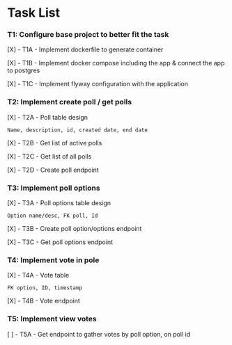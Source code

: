 # Task List

### T1: Configure base project to better fit the task
[X] - T1A - Implement dockerfile to generate container

[X] - T1B - Implement docker compose including the app & connect the app to postgres

[X] - T1C - Implement flyway configuration with the application

### T2: Implement create poll / get polls
[X] - T2A - Poll table design

    Name, description, id, created date, end date

[X] - T2B - Get list of active polls

[X] - T2C - Get list of all polls

[X] - T2D - Create poll endpoint


### T3: Implement poll options
[X] - T3A - Poll options table design

    Option name/desc, FK poll, Id

[X] - T3B - Create poll option/options endpoint

[X] - T3C - Get poll options endpoint

### T4: Implement vote in pole
[X] - T4A - Vote table

    FK option, ID, timestamp

[X] - T4B - Vote endpoint

### T5: Implement view votes
[ ] - T5A - Get endpoint to gather votes by poll option, on poll id



